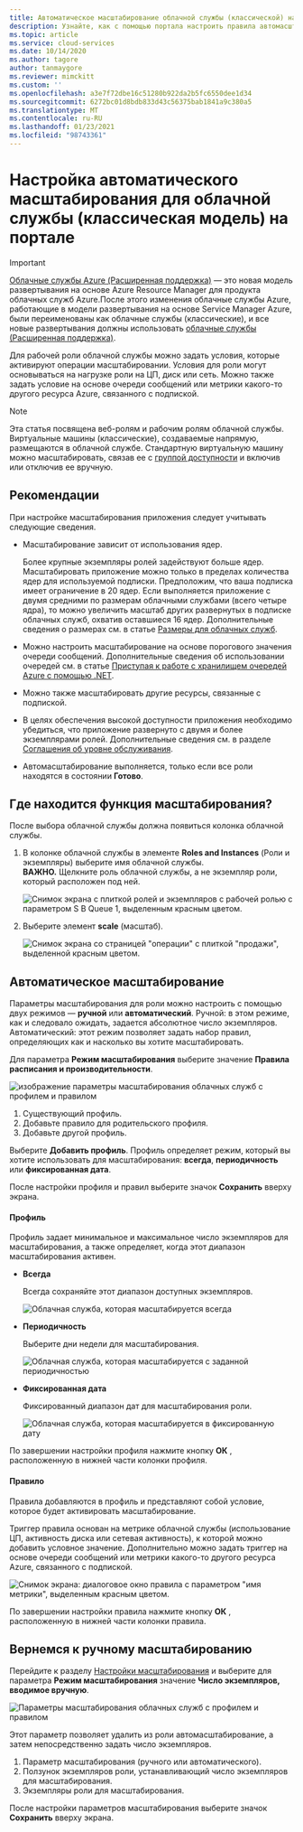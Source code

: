 ```yaml
---
title: Автоматическое масштабирование облачной службы (классической) на портале | Документация Майкрософт
description: Узнайте, как с помощью портала настроить правила автомасштабирования для веб-роли или рабочей роли облачной службы в Azure.
ms.topic: article
ms.service: cloud-services
ms.date: 10/14/2020
ms.author: tagore
author: tanmaygore
ms.reviewer: mimckitt
ms.custom: ''
ms.openlocfilehash: a3e7f72dbe16c51280b922da2b5fc6550dee1d34
ms.sourcegitcommit: 6272bc01d8bdb833d43c56375bab1841a9c380a5
ms.translationtype: MT
ms.contentlocale: ru-RU
ms.lasthandoff: 01/23/2021
ms.locfileid: "98743361"
---
```

# <a name="how-to-configure-auto-scaling-for-a-cloud-service-classic-in-the-portal"></a>Настройка автоматического масштабирования для облачной службы (классическая модель) на портале

> [!IMPORTANT]
> [Облачные службы Azure (Расширенная поддержка)](../cloud-services-extended-support/overview.md) — это новая модель развертывания на основе Azure Resource Manager для продукта облачных служб Azure.После этого изменения облачные службы Azure, работающие в модели развертывания на основе Service Manager Azure, были переименованы как облачные службы (классические), и все новые развертывания должны использовать [облачные службы (Расширенная поддержка)](../cloud-services-extended-support/overview.md).

Для рабочей роли облачной службы можно задать условия, которые активируют операции масштабировании. Условия для роли могут основываться на нагрузке роли на ЦП, диск или сеть. Можно также задать условие на основе очереди сообщений или метрики какого-то другого ресурса Azure, связанного с подпиской.

> [!NOTE]
> Эта статья посвящена веб-ролям и рабочим ролям облачной службы. Виртуальные машины (классические), создаваемые напрямую, размещаются в облачной службе. Стандартную виртуальную машину можно масштабировать, связав ее с [группой доступности](/previous-versions/azure/virtual-machines/windows/classic/configure-availability-classic) и включив или отключив ее вручную.

## <a name="considerations"></a>Рекомендации
При настройке масштабирования приложения следует учитывать следующие сведения.

* Масштабирование зависит от использования ядер.

    Более крупные экземпляры ролей задействуют больше ядер. Масштабировать приложение можно только в пределах количества ядер для используемой подписки. Предположим, что ваша подписка имеет ограничение в 20 ядер. Если выполняется приложение с двумя средними по размерам облачными службами (всего четыре ядра), то можно увеличить масштаб других развернутых в подписке облачных служб, охватив оставшиеся 16 ядер. Дополнительные сведения о размерах см. в статье [Размеры для облачных служб](cloud-services-sizes-specs.md).

* Можно настроить масштабирование на основе порогового значения очереди сообщений. Дополнительные сведения об использовании очередей см. в статье [Приступая к работе с хранилищем очередей Azure с помощью .NET](../storage/queues/storage-dotnet-how-to-use-queues.md).

* Можно также масштабировать другие ресурсы, связанные с подпиской.

* В целях обеспечения высокой доступности приложения необходимо убедиться, что приложение развернуто с двумя и более экземплярами ролей. Дополнительные сведения см. в разделе [Соглашения об уровне обслуживания](https://azure.microsoft.com/support/legal/sla/).

* Автомасштабирование выполняется, только если все роли находятся в состоянии **Готово**.  


## <a name="where-scale-is-located"></a>Где находится функция масштабирования?
После выбора облачной службы должна появиться колонка облачной службы.

1. В колонке облачной службы в элементе **Roles and Instances** (Роли и экземпляры) выберите имя облачной службы.   
   **ВАЖНО.** Щелкните роль облачной службы, а не экземпляр роли, который расположен под ней.

    ![Снимок экрана с плиткой ролей и экземпляров с рабочей ролью с параметром S B Queue 1, выделенным красным цветом.](./media/cloud-services-how-to-scale-portal/roles-instances.png)
2. Выберите элемент **scale** (масштаб).

    ![Снимок экрана со страницей "операции" с плиткой "продажи", выделенной красным цветом.](./media/cloud-services-how-to-scale-portal/scale-tile.png)

## <a name="automatic-scale"></a>Автоматическое масштабирование
Параметры масштабирования для роли можно настроить с помощью двух режимов — **ручной** или **автоматический**. Ручной: в этом режиме, как и следовало ожидать, задается абсолютное число экземпляров. Автоматический: этот режим позволяет задать набор правил, определяющих как и насколько вы хотите масштабировать.

Для параметра **Режим масштабирования** выберите значение **Правила расписания и производительности**.

![изображение параметры масштабирования облачных служб с профилем и правилом](./media/cloud-services-how-to-scale-portal/schedule-basics.png)

1. Существующий профиль.
2. Добавьте правило для родительского профиля.
3. Добавьте другой профиль.

Выберите **Добавить профиль**. Профиль определяет режим, который вы хотите использовать для масштабирования: **всегда**, **периодичность** или **фиксированная дата**.

После настройки профиля и правил выберите значок **Сохранить** вверху экрана.

#### <a name="profile"></a>Профиль
Профиль задает минимальное и максимальное число экземпляров для масштабирования, а также определяет, когда этот диапазон масштабирования активен.

* **Всегда**

    Всегда сохраняйте этот диапазон доступных экземпляров.  

    ![Облачная служба, которая масштабируется всегда](./media/cloud-services-how-to-scale-portal/select-always.png)
* **Периодичность**

    Выберите дни недели для масштабирования.

    ![Облачная служба, которая масштабируется с заданной периодичностью](./media/cloud-services-how-to-scale-portal/select-recurrence.png)
* **Фиксированная дата**

    Фиксированный диапазон дат для масштабирования роли.

    ![Облачная служба, которая масштабируется в фиксированную дату](./media/cloud-services-how-to-scale-portal/select-fixed.png)

По завершении настройки профиля нажмите кнопку **ОК** , расположенную в нижней части колонки профиля.

#### <a name="rule"></a>Правило
Правила добавляются в профиль и представляют собой условие, которое будет активировать масштабирование.

Триггер правила основан на метрике облачной службы (использование ЦП, активность диска или сетевая активность), к которой можно добавить условное значение. Дополнительно можно задать триггер на основе очереди сообщений или метрики какого-то другого ресурса Azure, связанного с подпиской.

![Снимок экрана: диалоговое окно правила с параметром "имя метрики", выделенным красным цветом.](./media/cloud-services-how-to-scale-portal/rule-settings.png)

По завершении настройки правила нажмите кнопку **ОК** , расположенную в нижней части колонки правила.

## <a name="back-to-manual-scale"></a>Вернемся к ручному масштабированию
Перейдите к разделу [Настройки масштабирования](#where-scale-is-located) и выберите для параметра **Режим масштабирования** значение **Число экземпляров, вводимое вручную**.

![Параметры масштабирования облачных служб с профилем и правилом](./media/cloud-services-how-to-scale-portal/manual-basics.png)

Этот параметр позволяет удалить из роли автомасштабирование, а затем непосредственно задать число экземпляров.

1. Параметр масштабирования (ручного или автоматического).
2. Ползунок экземпляров роли, устанавливающий число экземпляров для масштабирования.
3. Экземпляры роли для масштабирования.

После настройки параметров масштабирования выберите значок **Сохранить** вверху экрана.